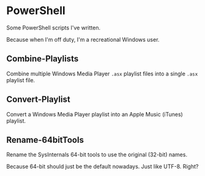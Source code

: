 # PowerShell

Some PowerShell scripts I've written.

Because when I'm off duty, I'm a recreational Windows user.

## Combine-Playlists

Combine multiple Windows Media Player `.asx` playlist files into a single `.asx` playlist file.

## Convert-Playlist

Convert a Windows Media Player playlist into an Apple Music (iTunes) playlist.

## Rename-64bitTools

Rename the SysInternals 64-bit tools to use the original (32-bit) names.

Because 64-bit should just be the default nowadays. Just like UTF-8. Right?
